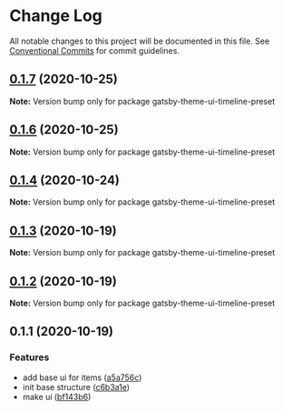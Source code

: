 # Change Log

All notable changes to this project will be documented in this file.
See [Conventional Commits](https://conventionalcommits.org) for commit guidelines.

## [0.1.7](https://github.com/theowenyoung/gatsby-theme-timeline/compare/gatsby-theme-ui-timeline-preset@0.1.6...gatsby-theme-ui-timeline-preset@0.1.7) (2020-10-25)

**Note:** Version bump only for package gatsby-theme-ui-timeline-preset

## [0.1.6](https://github.com/theowenyoung/gatsby-theme-timeline/compare/gatsby-theme-ui-timeline-preset@0.1.4...gatsby-theme-ui-timeline-preset@0.1.6) (2020-10-25)

**Note:** Version bump only for package gatsby-theme-ui-timeline-preset

## [0.1.4](https://github.com/theowenyoung/gatsby-theme-timeline/compare/gatsby-theme-ui-timeline-preset@0.1.3...gatsby-theme-ui-timeline-preset@0.1.4) (2020-10-24)

**Note:** Version bump only for package gatsby-theme-ui-timeline-preset

## [0.1.3](https://github.com/theowenyoung/gatsby-theme-timeline/compare/gatsby-theme-ui-timeline-preset@0.1.2...gatsby-theme-ui-timeline-preset@0.1.3) (2020-10-19)

**Note:** Version bump only for package gatsby-theme-ui-timeline-preset

## [0.1.2](https://github.com/theowenyoung/gatsby-theme-timeline/compare/gatsby-theme-ui-timeline-preset@0.1.1...gatsby-theme-ui-timeline-preset@0.1.2) (2020-10-19)

**Note:** Version bump only for package gatsby-theme-ui-timeline-preset

## 0.1.1 (2020-10-19)

### Features

- add base ui for items ([a5a756c](https://github.com/theowenyoung/gatsby-theme-timeline/commit/a5a756c7ffa84fe5a83d3408cee3085fc477993f))
- init base structure ([c6b3a1e](https://github.com/theowenyoung/gatsby-theme-timeline/commit/c6b3a1e434a2809ab7417fb9c47ce6035293a06c))
- make ui ([bf143b6](https://github.com/theowenyoung/gatsby-theme-timeline/commit/bf143b6388a881bd5832fca17b9da5357dae8899))
